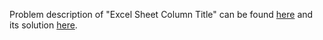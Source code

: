 Problem description of "Excel Sheet Column Title" can be found [here](https://leetcode.com/problems/expression-add-operators/) and its solution [here](https://github.com/aurimas13/Solutions-To-Problems/blob/main/LeetCode/Java%20Solutions/Excel%20Sheet%20Column%20Title/excel.java).